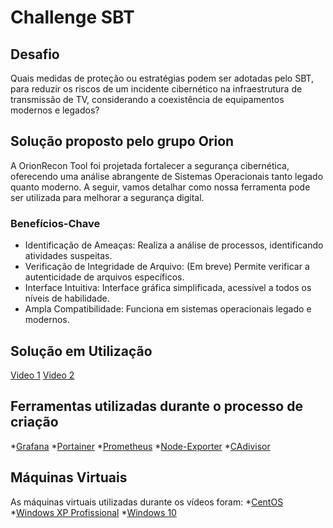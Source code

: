 # Challenge SBT

## Desafio
Quais medidas de proteção ou estratégias podem ser adotadas pelo SBT, para reduzir os riscos de um incidente cibernético na infraestrutura de transmissão de TV, considerando a coexistência de equipamentos modernos e legados?

## Solução proposto pelo grupo Orion
A OrionRecon Tool foi projetada fortalecer a segurança cibernética, oferecendo uma análise abrangente de Sistemas Operacionais tanto legado quanto moderno. A seguir, vamos detalhar como nossa ferramenta pode ser utilizada para melhorar a segurança digital.
### Benefícios-Chave
- Identificação de Ameaças: Realiza a análise de processos, identificando
atividades suspeitas.
- Verificação de Integridade de Arquivo: (Em breve) Permite verificar a
autenticidade de arquivos específicos.
- Interface Intuitiva: Interface gráfica simplificada, acessível a todos os níveis
de habilidade.
- Ampla Compatibilidade: Funciona em sistemas operacionais legado e
modernos.
## Solução em Utilização
[Video 1](https://youtu.be/pEIabTwaKdo)
[Video 2](https://youtu.be/8WG6RgGgpQ0)

## Ferramentas utilizadas durante o processo de criação
*[Grafana](https://grafana.com)
*[Portainer](https://www.portainer.io)
*[Prometheus](https://prometheus.io)
*[Node-Exporter](https://github.com/prometheus/node_exporter)
*[CAdivisor](https://github.com/google/cadvisor)
## Máquinas Virtuais
As máquinas virtuais utilizadas durante os vídeos foram:
*[CentOS](https://www.centos.org)
*[Windows XP Profissional](https://www.baixesoft.com/download/windows-xpprofessional-iso)
*[Windows 10](https://www.microsoft.com/pt-br/software-download/windows10)
